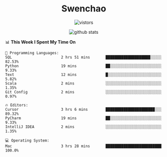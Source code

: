 <h1 align="center">Swenchao</h3>

<p align="center">
  <img src="https://visitor-badge.glitch.me/badge?page_id=Swenchao" alt="vistors" />
</p>

<p align="center">
  <img src="https://github-readme-stats.vercel.app/api?username=Swenchao&count_private=true&show_icons=true&theme=vue-dark&hide_title=true" alt="github stats" />
</p>

<!--START_SECTION:waka-->
📊 **This Week I Spent My Time On** 

```text
💬 Programming Languages: 
SQL                      2 hrs 51 mins       ████████████████████░░░░░   82.53% 
Python                   19 mins             ██░░░░░░░░░░░░░░░░░░░░░░░   9.33% 
Text                     12 mins             █░░░░░░░░░░░░░░░░░░░░░░░░   5.82% 
Scala                    2 mins              ░░░░░░░░░░░░░░░░░░░░░░░░░   1.35% 
Git Config               2 mins              ░░░░░░░░░░░░░░░░░░░░░░░░░   0.97%

🔥 Editors: 
Cursor                   3 hrs 6 mins        ██████████████████████░░░   89.32% 
PyCharm                  19 mins             ██░░░░░░░░░░░░░░░░░░░░░░░   9.33% 
IntelliJ IDEA            2 mins              ░░░░░░░░░░░░░░░░░░░░░░░░░   1.35%

💻 Operating System: 
Mac                      3 hrs 28 mins       █████████████████████████   100.0%

```


<!--END_SECTION:waka-->
